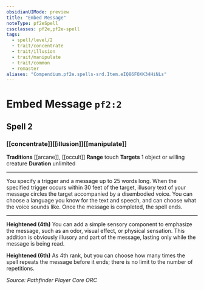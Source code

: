 ```yaml
---
obsidianUIMode: preview
title: "Embed Message"
noteType: pf2eSpell
cssclasses: pf2e,pf2e-spell
tags:
  - spell/level/2
  - trait/concentrate
  - trait/illusion
  - trait/manipulate
  - trait/common
  - remaster
aliases: "Compendium.pf2e.spells-srd.Item.eIQ86FOXK34HiNLs" 
---
```

# Embed Message  `pf2:2`  
## Spell 2
### [[concentrate]][[illusion]][[manipulate]]
**Traditions** [[arcane]], [[occult]]
**Range** touch
**Targets** 1 object or willing creature
**Duration** unlimited
* * * 
You specify a trigger and a message up to 25 words long. When the specified trigger occurs within 30 feet of the target, illusory text of your message circles the target accompanied by a disembodied voice. You can choose a language you know for the text and speech, and can choose what the voice sounds like. Once the message is completed, the spell ends.

* * *

**Heightened (4th)** You can add a simple sensory component to emphasize the message, such as an odor, visual effect, or physical sensation. This addition is obviously illusory and part of the message, lasting only while the message is being read.

**Heightened (6th)** As 4th rank, but you can choose how many times the spell repeats the message before it ends; there is no limit to the number of repetitions.

*Source: Pathfinder Player Core*
*ORC*